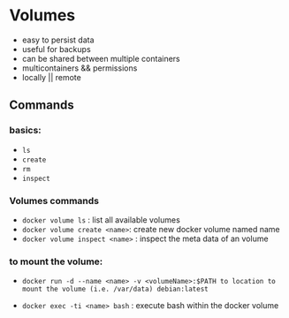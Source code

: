 # Volumes
+ easy to persist data
+ useful for backups
+ can be shared between multiple containers
+ multicontainers && permissions
+ locally || remote

## Commands
### basics:
+ `ls`
+ `create`
+ `rm`
+ `inspect`

### Volumes commands
+ `docker volume ls` : list all available volumes
+ `docker volume create <name>`: create new docker volume named name
+ `docker volume inspect <name>` : inspect the meta data of an volume
### to mount the volume:
+ `docker run -d --name <name> -v <volumeName>:$PATH to location to mount the volume (i.e. /var/data) debian:latest`

+ `docker exec -ti <name> bash` : execute bash within the docker volume